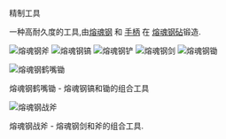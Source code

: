  精制工具

一种高耐久度的工具,由[熔魂钢](soulforged_steel.md) 和 [手柄](haft.md) 在 [熔魂钢砧](../blocks/anvil.md)锻造.

![熔魂钢斧](item:betterwithmods:steel_axe)
![熔魂钢镐](item:betterwithmods:steel_pickaxe)
![熔魂钢铲](item:betterwithmods:steel_shovel)
![熔魂钢剑](item:betterwithmods:steel_sword)
![熔魂钢锄](item:betterwithmods:steel_hoe)


![熔魂钢鹤嘴锄](item:betterwithmods:steel_mattock)

熔魂钢鹤嘴锄 - 熔魂钢镐和锄的组合工具  


![熔魂钢战斧](item:betterwithmods:steel_battleaxe)

熔魂钢战斧 - 熔魂钢剑和斧的组合工具.  


